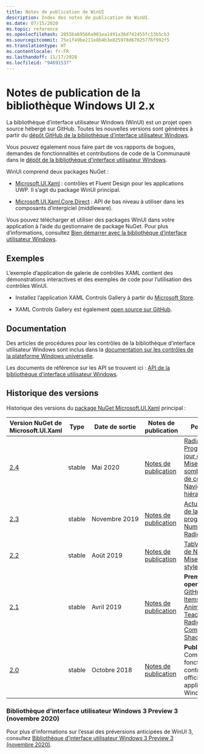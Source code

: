 ```yaml
---
title: Notes de publication de WinUI
description: Index des notes de publication de WinUI.
ms.date: 07/15/2020
ms.topic: reference
ms.openlocfilehash: 2055ba69566a901ea1491a36d742455fc13b5cb3
ms.sourcegitcommit: 75e1f49be211e8b4b3e825978d67625776f992f5
ms.translationtype: HT
ms.contentlocale: fr-FR
ms.lasthandoff: 11/17/2020
ms.locfileid: "94691537"
---
```

# <a name="windows-ui-library-2x-release-notes"></a>Notes de publication de la bibliothèque Windows UI 2.x

La bibliothèque d’interface utilisateur Windows (WinUI) est un projet open source hébergé sur GitHub. Toutes les nouvelles versions sont générées à partir du [dépôt GitHub de la bibliothèque d’interface utilisateur Windows](https://aka.ms/winui).

Vous pouvez également nous faire part de vos rapports de bogues, demandes de fonctionnalités et contributions de code de la Communauté dans le [dépôt de la bibliothèque d’interface utilisateur Windows](https://aka.ms/winui).

WinUI comprend deux packages NuGet :

* [Microsoft.UI.Xaml](https://www.nuget.org/packages/Microsoft.UI.Xaml) : contrôles et Fluent Design pour les applications UWP. Il s’agit du package WinUI principal.

* [Microsoft.UI.Xaml.Core.Direct](https://www.nuget.org/packages/Microsoft.UI.Xaml.Core.Direct) : API de bas niveau à utiliser dans les composants d’intergiciel (middleware).

Vous pouvez télécharger et utiliser des packages WinUI dans votre application à l’aide du gestionnaire de package NuGet. Pour plus d’informations, consultez [Bien démarrer avec la bibliothèque d’interface utilisateur Windows](/uwp/toolkits/winui/getting-started).

## <a name="examples"></a>Exemples

L’exemple d’application de galerie de contrôles XAML contient des démonstrations interactives et des exemples de code pour l’utilisation des contrôles WinUI.

* Installez l’application XAML Controls Gallery à partir du [Microsoft Store](
https://www.microsoft.com/p/xaml-controls-gallery/9msvh128x2zt).

* XAML Controls Gallery est également [open source sur GitHub](
https://github.com/Microsoft/Xaml-Controls-Gallery).

## <a name="documentation"></a>Documentation

Des articles de procédures pour les contrôles de la bibliothèque d’interface utilisateur Windows sont inclus dans la [documentation sur les contrôles de la plateforme Windows universelle](/windows/uwp/design/controls-and-patterns/).

Les documents de référence sur les API se trouvent ici : [API de la bibliothèque d’interface utilisateur Windows](/uwp/api/overview/winui/).

## <a name="version-history"></a>Historique des versions

Historique des versions du [package NuGet Microsoft.UI.Xaml](https://www.nuget.org/packages/Microsoft.UI.Xaml) principal :

| Version NuGet de Microsoft.UI.Xaml | Type | Date de sortie | Notes de publication | Points essentiels |
| --- | --- | --- | --- | --- |
| [2.4](winui-2.4.md) | stable | Mai 2020 | [Notes de publication](winui-2.4.md) | [RadialGradientBrush](winui-2.4.md#radialgradientbrush), [ProgressRing](winui-2.4.md#progressring), [Mises à jour de TabView](winui-2.4.md#tabview-updates), [Mises à jour du thème sombre de la famille de contrôles TextBox](winui-2.4.md#dark-theme-updates-to-textbox-family-of-controls), [Navigation hiérarchique](winui-2.4.md#hierarchical-navigation),  |
| [2.3](winui-2.3.md) | stable | Novembre 2019 | [Notes de publication](winui-2.3.md) | [Actualisation visuelle de la barre de progression](winui-2.3.md#progress-bar-visual-refresh), [NumberBox](winui-2.3.md#numberbox), [RadioButtons](winui-2.3.md#radiobuttons) |
| [2.2](winui-2.2.md) | stable | Août 2019 | [Notes de publication](winui-2.2.md) | [TabView](winui-2.2.md#tabview), [Mises à jour de NavigationView](winui-2.2.md#navigationview-updates), [Mises à jour des styles visuels](winui-2.2.md#visual-style-updates)  |
| [2.1](winui-2.1.md) | stable | Avril 2019 | [Notes de publication](winui-2.1.md) | **Première publication open source** de [GitHub](https://github.com/microsoft/microsoft-ui-xaml). Comprend [ItemsRepeater](winui-2.1.md#itemsrepeater), [AnimatedVisualPlayer](winui-2.1.md#animatedvisualplayer), [TeachingTip](winui-2.1.md#teachingtip), [RadioMenuFlyoutItem](winui-2.1.md#radiomenuflyoutitem), [CompactDensity](winui-2.1.md#compactdensity), [Shadows](winui-2.1.md#shadows). |
| [2.0](winui-2.0.md) | stable | Octobre 2018 | [Notes de publication](winui-2.0.md) | **Publication initiale**. Comprend des fonctionnalités et des contrôles Fluent natifs officiels pour les applications UWP Windows.  |

### <a name="windows-ui-library-3-preview-3-november-2020"></a>Bibliothèque d’interface utilisateur Windows 3 Preview 3 (novembre 2020)

Pour plus d’informations sur l’essai des préversions anticipées de WinUI 3, consultez [Bibliothèque d’interface utilisateur Windows 3 Preview 3 (novembre 2020)](../../winui3/index.md).